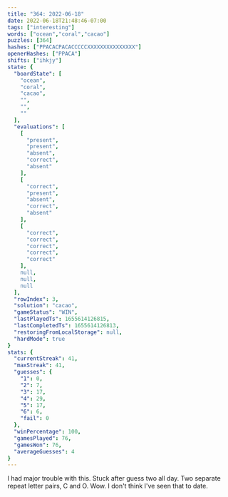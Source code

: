 ```yaml
---
title: "364: 2022-06-18"
date: 2022-06-18T21:48:46-07:00
tags: ["interesting"]
words: ["ocean","coral","cacao"]
puzzles: [364]
hashes: ["PPACACPACACCCCCXXXXXXXXXXXXXXX"]
openerHashes: ["PPACA"]
shifts: ["ihkjy"]
state: {
  "boardState": [
    "ocean",
    "coral",
    "cacao",
    "",
    "",
    ""
  ],
  "evaluations": [
    [
      "present",
      "present",
      "absent",
      "correct",
      "absent"
    ],
    [
      "correct",
      "present",
      "absent",
      "correct",
      "absent"
    ],
    [
      "correct",
      "correct",
      "correct",
      "correct",
      "correct"
    ],
    null,
    null,
    null
  ],
  "rowIndex": 3,
  "solution": "cacao",
  "gameStatus": "WIN",
  "lastPlayedTs": 1655614126815,
  "lastCompletedTs": 1655614126813,
  "restoringFromLocalStorage": null,
  "hardMode": true
}
stats: {
  "currentStreak": 41,
  "maxStreak": 41,
  "guesses": {
    "1": 0,
    "2": 7,
    "3": 17,
    "4": 29,
    "5": 17,
    "6": 6,
    "fail": 0
  },
  "winPercentage": 100,
  "gamesPlayed": 76,
  "gamesWon": 76,
  "averageGuesses": 4
}
---
```


<!-- more -->
I had major trouble with this. Stuck after guess two all day. Two separate repeat letter pairs, C and O. Wow. I don't think I've seen that to date. 
